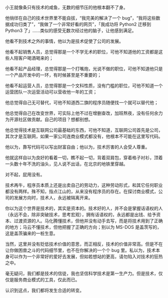 小王就像条只有技术的咸鱼，无数的细节压的他根本翻不了身。

他徜徉在自己的技术世界里不能自拔，“我完美的解决了一个 bug”，“我将这些数据成功归类了”，“我做了一个非常好看的网页”，「我成功将 Python2 迁移到 Python3 了」……类似的感受无数次经过他的脑子，让他感到满足。

他看不到技术之外的事情，他以为是技术促使了公司的发展。

他看不起销售人员，总觉得那是一个不学无术的职位，可他不知道他的工资都是这些人陪客户喝酒喝来的；

他看不起产品经理，总觉得那是一个打嘴炮，光说不做的职位，可他不知道他只是一个产品开发中的一环，有时候甚至是不重要的；

他看不起运营人员，总觉得那是一个文科性质，没有门槛的职位，可他不知道一个运营团队一次运营活动可以营收他一年的工资；

他总觉得自己无可替代，可他不知道西二旗的程序员随便找一个就可以替代他；

他总觉得自己在改变世界，可实际上他不过在增删查改，加班熬夜，没有任何余力为开源社区做贡献。自己的项目？想都别想。

他总觉得技术是互联网公司最基础的东西，可他不知道，互联网公司首先是公司，其次才是互联网，如果一家公司连商业模式都没有，他根本不可能在这里写代码。

他以为，靠写代码可以写出财富自由；他以为，技术厉害的人会受人尊重。

他就这样自以为良好的看着一切，瞧不起一切，背着双肩包，穿着格子衬衫，顶着一头数十年不洗的油头，见人说不出话，在北京的地铁里穿越。

对不起，屁用没有。

技术再牛，程序员本质上还是出卖自己的劳动力，这种劳动形式，和其它任何职业都没有两样。殊不知，指点江山的，从来没有程序员的存在。在探讨商业模式，公司的发展方向时，技术人，永远被隔离开来。

你以为这个世界是技术的，其实是资本的。技术好的人，并不会是掌握话语权的人（永远不会，除非突破技术，思考宏观），拥有话语权的，永远都是出钱、给予资本、过渡资源的人。马化腾懂技术，但他并没有动手去写，而是将技术用到了正确的地方；马云不懂技术，但他把握了正确的方向；别以为 MS-DOS 是盖茨写的，这是盖茨骗来的一桩生意。

当然，这里并没有贬低技术价值的意思，而正相反，技术的价值非常高。但是不在让你做困兽之斗的代码细节里，也不在你解决的一个个 bug 里。私以为，技术本身可以作为一个非常好的爱好去发展，但如若想站的更高，请勿陷入对技术的狂热之中。

毫无疑问，我们都是技术的信徒，我也坚信科学技术是第一生产力。但是技术，仅仅是服务商业模式的工具，仅此而已。

认识到这点，我们都将发生合适的转变。
